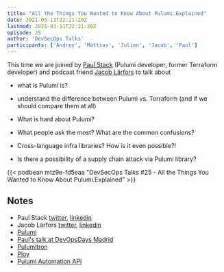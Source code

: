 ```yaml
---
title: "All the Things You Wanted to Know About Pulumi.Explained"
date: 2021-03-11T22:21:20Z
lastmod: 2021-03-11T22:21:20Z
episode: 25
author: 'DevSecOps Talks'
participants: ['Andrey', 'Mattias', 'Julien', 'Jacob', 'Paul']
---
```


This time we are joined by [Paul Stack](https://twitter.com/stack72) (Pulumi developer, former Terraform developer) and podcast friend [Jacob Lärfors](https://twitter.com/jlarfors) to talk about

- what is Pulumi is?

- understand the difference between Pulumi vs. Terraform (and if we should compare them at all)

- What is hard about Pulumi?

- What people ask the most? What are the common confusions?

- Cross-language infra libraries? How is it even possible?!

- Is there a possibility of a supply chain attack via Pulumi library?

<!--more-->

<!-- Player -->

{{< podbean mtz9e-fd5eaa "DevSecOps Talks #25 - All the Things You Wanted to Know About Pulumi.Explained" >}}

## Notes

- Paul Stack [twitter](https://twitter.com/stack72), [linkedin](https://www.linkedin.com/in/stack72/)
- Jacob Lärfors [twitter](https://twitter.com/jlarfors), [linkedin](https://www.linkedin.com/in/jlarfors/)
- [Pulumi](https://www.pulumi.com/)
- [Paul's talk at DevOpsDays Madrid](https://www.youtube.com/watch?v=6UN2aVvIShc&list=PLKxa4AIfm4pXYg8NG50wftI_jzSSQK3ZR&index=13)
- [Pulumitron](https://github.com/cnunciato/pulumitron)
- [Ploy](https://github.com/jaxxstorm/ploy)
- [Pulumi Automation API](https://pkg.go.dev/github.com/pulumi/pulumi/sdk/v2/go/x/auto)
